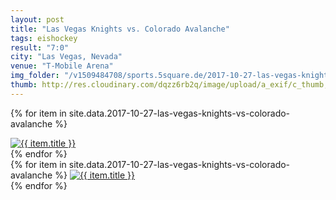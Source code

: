 ```yaml
---
layout: post
title: "Las Vegas Knights vs. Colorado Avalanche"
tags: eishockey
result: "7:0"
city: "Las Vegas, Nevada"
venue: "T-Mobile Arena"
img_folder: "/v1509484708/sports.5square.de/2017-10-27-las-vegas-knights-vs-colorado-avalanche/"
thumb: http://res.cloudinary.com/dqzz6rb2q/image/upload/a_exif/c_thumb,g_center,h_251,w_251/v1509484708/sports.5square.de/2017-10-27-las-vegas-knights-vs-colorado-avalanche/IMG_2734.jpg
---
```

{% for item in site.data.2017-10-27-las-vegas-knights-vs-colorado-avalanche %}
<div class="media">
  <a href="{{ site.img_baseurl }}{{ page.img_folder }}{{ item.file }}"><img src="{{ site.img_baseurl }}{{ site.img_thumb }}{{ page.img_folder }}{{ item.file }}" alt="{{ item.title }}" title="{{ item.title }}" /></a>
</div>
{% endfor %}

<div id="responsive-images">
{% for item in site.data.2017-10-27-las-vegas-knights-vs-colorado-avalanche %}
  <a href="{{ site.img_baseurl }}{{ page.img_folder }}{{ item.file }}">
      <img src="{{ site.img_baseurl }}{{ site.img_thumb }}{{ page.img_folder }}{{ item.file }}" alt="{{ item.title }}" />
  </a>
</div>
{% endfor %}

<div class="media">
  <a href="http://res.cloudinary.com/dqzz6rb2q/video/upload/br_300,vc_h264/v1509492132/IMG_2744_i1xq4x.mov"><img src="http://res.cloudinary.com/dqzz6rb2q/video/upload/br_300,c_thumb,h_251,vc_h264,w_251/v1509492132/IMG_2744_i1xq4x.jpg" alt="" title="This right here is a caption." /></a>
</div>
